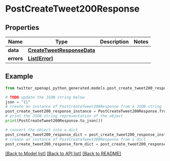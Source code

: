 # PostCreateTweet200Response


## Properties

Name | Type | Description | Notes
------------ | ------------- | ------------- | -------------
**data** | [**CreateTweetResponseData**](CreateTweetResponseData.md) |  | 
**errors** | [**List[Error]**](Error.md) |  | 

## Example

```python
from twitter_openapi_python_generated.models.post_create_tweet200_response import PostCreateTweet200Response

# TODO update the JSON string below
json = "{}"
# create an instance of PostCreateTweet200Response from a JSON string
post_create_tweet200_response_instance = PostCreateTweet200Response.from_json(json)
# print the JSON string representation of the object
print(PostCreateTweet200Response.to_json())

# convert the object into a dict
post_create_tweet200_response_dict = post_create_tweet200_response_instance.to_dict()
# create an instance of PostCreateTweet200Response from a dict
post_create_tweet200_response_form_dict = post_create_tweet200_response.from_dict(post_create_tweet200_response_dict)
```
[[Back to Model list]](../README.md#documentation-for-models) [[Back to API list]](../README.md#documentation-for-api-endpoints) [[Back to README]](../README.md)


